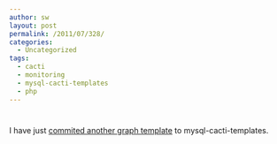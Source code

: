 ```yaml
---
author: sw
layout: post
permalink: /2011/07/328/
categories:
  - Uncategorized
tags:
  - cacti
  - monitoring
  - mysql-cacti-templates
  - php
---
```

# 

I have just [commited another graph template][1] to mysql-cacti-templates.

 [1]: http://code.google.com/p/mysql-cacti-templates/source/detail?r=565